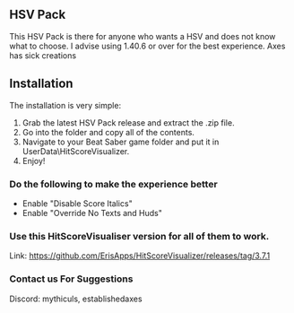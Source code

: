  ## HSV Pack

This HSV Pack is there for anyone who wants a HSV and does not know what to choose. I advise using 1.40.6 or over for the best experience. Axes has sick creations

## Installation

The installation is very simple:

1. Grab the latest HSV Pack release and extract the .zip file.
2. Go into the folder and copy all of the contents.
3. Navigate to your Beat Saber game folder and put it in UserData\HitScoreVisualizer.
4. Enjoy!

### Do the following to make the experience better

- Enable "Disable Score Italics"
- Enable "Override No Texts and Huds"

### Use this HitScoreVisualiser version for all of them to work.
Link: https://github.com/ErisApps/HitScoreVisualizer/releases/tag/3.7.1

### Contact us For Suggestions
Discord: mythiculs, establishedaxes
